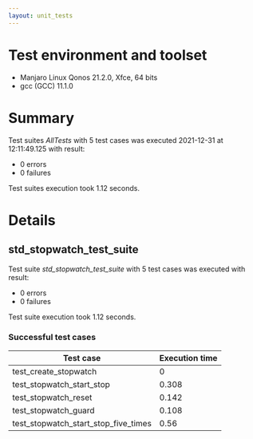 ```yaml
---
layout: unit_tests
---
```


# Test environment and toolset 

* Manjaro Linux Qonos 21.2.0, Xfce, 64 bits
* gcc (GCC) 11.1.0

# Summary

Test suites *AllTests* with 5 test cases was executed 2021-12-31 at 12:11:49.125 with result:

* 0 errors
* 0 failures

Test suites execution took 1.12 seconds.

# Details

## std_stopwatch_test_suite

Test suite *std_stopwatch_test_suite* with 5 test cases was executed with result:

* 0 errors
* 0 failures

Test suite execution took 1.12 seconds.

### Successful test cases

Test case|Execution time
-|-
test_create_stopwatch | 0
test_stopwatch_start_stop | 0.308
test_stopwatch_reset | 0.142
test_stopwatch_guard | 0.108
test_stopwatch_start_stop_five_times | 0.56
